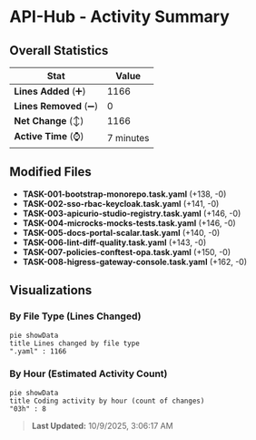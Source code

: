 # API-Hub - Activity Summary 

## Overall Statistics

| Stat                   | Value                                                             |
| ---------------------- | ----------------------------------------------------------------- |
| **Lines Added** (➕)   | 1166                                          |
| **Lines Removed** (➖) | 0                                        |
| **Net Change** (↕)    | 1166                |
| **Active Time** (⌚)   | 7 minutes |


## Modified Files
- **TASK-001-bootstrap-monorepo.task.yaml** (+138, -0)
- **TASK-002-sso-rbac-keycloak.task.yaml** (+141, -0)
- **TASK-003-apicurio-studio-registry.task.yaml** (+146, -0)
- **TASK-004-microcks-mocks-tests.task.yaml** (+146, -0)
- **TASK-005-docs-portal-scalar.task.yaml** (+140, -0)
- **TASK-006-lint-diff-quality.task.yaml** (+143, -0)
- **TASK-007-policies-conftest-opa.task.yaml** (+150, -0)
- **TASK-008-higress-gateway-console.task.yaml** (+162, -0)

## Visualizations

### By File Type (Lines Changed)

```mermaid
pie showData
title Lines changed by file type
".yaml" : 1166
```

### By Hour (Estimated Activity Count)

```mermaid
pie showData
title Coding activity by hour (count of changes)
"03h" : 8
```


> **Last Updated:** 10/9/2025, 3:06:17 AM